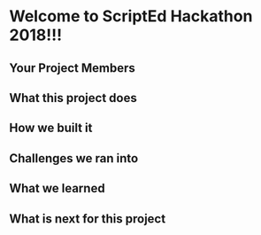 # Welcome to ScriptEd Hackathon 2018!!!


## Your Project Members


## What this project does


## How we built it


## Challenges we ran into


## What we learned


## What is next for this project








